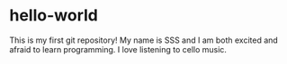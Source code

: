 # hello-world
This is my first git repository! 
My name is SSS and I am both excited and afraid to learn programming.
I love listening to cello music. 
